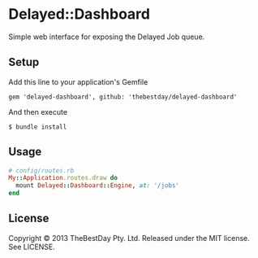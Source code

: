 # Delayed::Dashboard

Simple web interface for exposing the Delayed Job queue.

## Setup

Add this line to your application's Gemfile

    gem 'delayed-dashboard', github: 'thebestday/delayed-dashboard'

And then execute

    $ bundle install

## Usage

``` ruby
# config/routes.rb
My::Application.routes.draw do
  mount Delayed::Dashboard::Engine, at: '/jobs'
end
```

## License

Copyright © 2013 TheBestDay Pty. Ltd. Released under the MIT license. See LICENSE.
